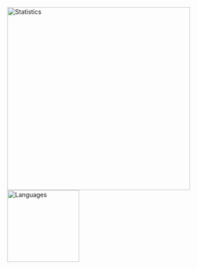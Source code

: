 <img src="https://github-readme-stats.alexandroviski.vercel.app/api?username=alexandroviski&count_private=true&show_icons=true" alt="Statistics" width="420"/> 
    

<img src="https://github-readme-stats.douglastofoli.vercel.app/api/top-langs/?username=douglastofoli&layout=compact&hide=css,blade" alt="Languages" height="165" />
